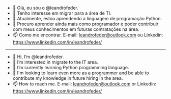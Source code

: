 - 👋 Olá, eu sou o @leandrofeder.
- 👀 Tenho interesse em migrar para a área de TI.
- 🌱 Atualmente, estou aprendendo a linguagem de programação Python.
- 💞️ Procuro aprender ainda mais como programador e poder contribuir com meus conhecimentos em futuras contratações na área.
- 📫 Como me encontrar. E-mail: leandrofeder@outlook.com ou Linkedin: https://www.linkedin.com/in/leandrofeder/
----------------------------------------------------------------------------------------------------------------------------------------- 
- 👋 Hi, I’m @leandrofeder.
- 👀 I’m interested in migrate to the IT area.
- 🌱 I’m currently learning Python programming language.
- 💞️ I'm looking to learn even more as a programmer and be able to contribute my knowledge in future hiring in the area.
- 📫 How to reach me. E-mail: leandrofeder@outlook.com or Linkedin: https://www.linkedin.com/in/leandrofeder/
